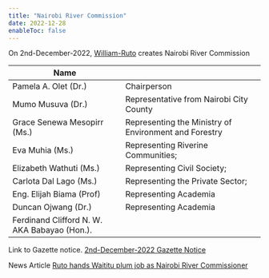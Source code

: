 ```yaml
---
title: "Nairobi River Commission"
date: 2022-12-28
enableToc: false
---
```


On 2nd-December-2022,  [William-Ruto](notes/William-Ruto.md) creates Nairobi River Commission

| Name                                         |                                                       |
| -------------------------------------------- | ----------------------------------------------------- |
| Pamela A. Olet (Dr.)                         | Chairperson                                           |
| Mumo Musuva (Dr.)                            | Representative from Nairobi City County               |
| Grace Senewa Mesopirr (Ms.)                  | Representing the Ministry of Environment and Forestry |
| Eva Muhia (Ms.)                              | Representing Riverine Communities;                    |
| Elizabeth Wathuti (Ms.)                      | Representing Civil Society;                           |
| Carlota Dal Lago (Ms.)                       | Representing the Private Sector;                      |
| Eng. Elijah Biama (Prof)                     | Representing Academia                                 |
| Duncan Ojwang (Dr.)                          | Representing Academia                                 |
| Ferdinand Clifford N. W. AKA Babayao (Hon.). |                                                       |

Link to Gazette notice. [2nd-December-2022 Gazette Notice](notes/Gazette/Gazette-No-258.md)

News Article [ Ruto hands Waititu plum job as Nairobi River Commissioner](https://www.the-star.co.ke/news/2022-12-02-ruto-hands-waititu-new-job-in-nairobi-rivers-commission/)


